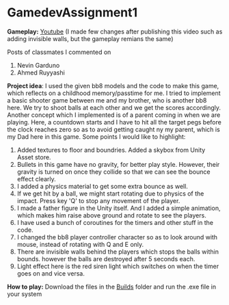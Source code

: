 # GamedevAssignment1

**Gameplay:** [Youtube](https://www.youtube.com/watch?v=Ft3ulkJvuy8)
(I made few changes after publishing this video such as adding invisible walls, but the gameplay remians the same)

 
Posts of classmates I commented on
1. Nevin Garduno
2. Ahmed Ruyyashi


**Project idea**: I used the given bb8 models and the code to make this game, which reflects on a childhood memory/passtime for me. I tried to implement a basic shooter game between me and my brother, who is another bb8 here. We try to shoot balls at each other and we get the scores accordingly. Another concept which I implemented is of a parent coming in when we are playing. Here, a countdown starts and I have to hit all the target pegs before the clock reaches zero so as to avoid getting caught ny my parent, which is my Dad here in this game. Some points I would like to highlight:

1. Added textures to floor and boundries. Added a skybox from Unity Asset store.
2. Bullets in this game have no gravity, for better play style. However, their gravity is turned on once they collide so that we can see the bounce effect clearly.
3. I added a physics material to get some extra bounce as well.
4. If we get hit by a ball, we might start rotating due to physics of the impact. Press key 'Q' to stop any movement of the player.
5. I made a father figure in the Unity itself. And I added a simple animation, which makes him raise above ground and rotate to see the players.
6. I have used a bunch of coroutines for the timers and other stuff in the code.
7. I changed the bb8 player controller character so as to look around with mouse, instead of rotating with Q and E only.
8. There are invisible walls behind the players which stops the balls within bounds. however the balls are destroyed after 5 seconds each.
9. Light effect here is the red siren light which switches on when the timer goes on and vice versa.

**How to play:**
Download the files in the [Builds](Builds) folder and run the .exe file in your system
